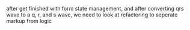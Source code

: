 after get finished with form state management,
and after converting qrs wave to a q, r, and s wave,
we need to look at refactoring to seperate markup from logic
